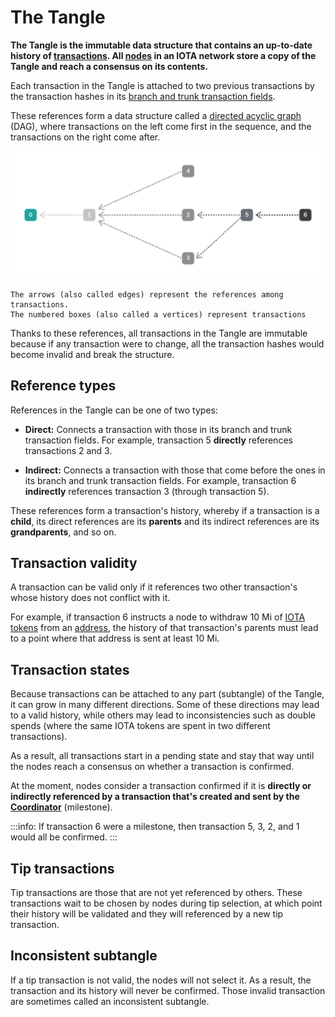 # The Tangle

**The Tangle is the immutable data structure that contains an up-to-date history of [transactions](../basics/transactions.md). All [nodes](../basics/nodes.md) in an IOTA network store a copy of the Tangle and reach a consensus on its contents.**

Each transaction in the Tangle is attached to two previous transactions by the transaction hashes in its [branch and trunk transaction fields](../basics/transactions.md#trunkTransaction).

These references form a data structure called a [directed acyclic graph](https://en.wikipedia.org/wiki/Directed_acyclic_graph) (DAG), where transactions on the left come first in the sequence, and the transactions on the right come after.

![A directed acyclic graph](../images/dag.png)

    The arrows (also called edges) represent the references among transactions.
    The numbered boxes (also called a vertices) represent transactions

Thanks to these references, all transactions in the Tangle are immutable because if any transaction were to change, all the transaction hashes would become invalid and break the structure.

## Reference types

References in the Tangle can be one of two types:

- **Direct:** Connects a transaction with those in its branch and trunk transaction fields. For example, transaction 5 **directly** references transactions 2 and 3.

- **Indirect:** Connects a transaction with those that come before the ones in its branch and trunk transaction fields. For example, transaction 6 **indirectly** references transaction 3 (through transaction 5).

These references form a transaction's history, whereby if a transaction is a **child**, its direct references are its **parents** and its indirect references are its **grandparents**, and so on.

## Transaction validity

A transaction can be valid only if it references two other transaction's whose history does not conflict with it.

For example, if transaction 6 instructs a node to withdraw 10 Mi of [IOTA tokens](root://getting-started/0.1/basics/token.md) from an [address](root://getting-started/0.1/basics/addresses.md), the history of that transaction's parents must lead to a point where that address is sent at least 10 Mi.

## Transaction states

Because transactions can be attached to any part (subtangle) of the Tangle, it can grow in many different directions. Some of these directions may lead to a valid history, while others may lead to inconsistencies such as double spends (where the same IOTA tokens are spent in two different transactions).

As a result, all transactions start in a pending state and stay that way until the nodes reach a consensus on whether a transaction is confirmed.

At the moment, nodes consider a transaction confirmed if it is **directly or indirectly referenced by a transaction that's created and sent by the [Coordinator](../basics/the-coordinator.md)** (milestone).

:::info:
If transaction 6 were a milestone, then transaction 5, 3, 2, and 1 would all be confirmed.
:::

## Tip transactions

Tip transactions are those that are not yet referenced by others. These transactions wait to be chosen by nodes during tip selection, at which point their history will be validated and they will referenced by a new tip transaction.

## Inconsistent subtangle

If a tip transaction is not valid, the nodes will not select it. As a result, the transaction and its history will never be confirmed. Those invalid transaction are sometimes called an inconsistent subtangle.
